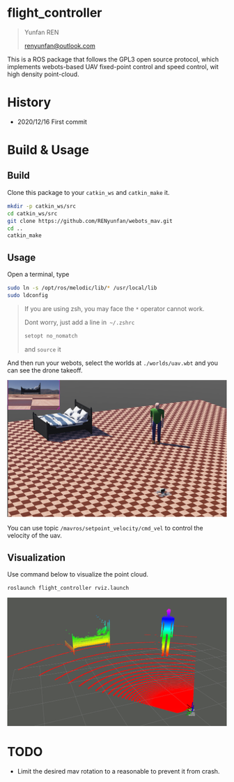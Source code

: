 # flight_controller

> Yunfan REN
>
> renyunfan@outlook.com

This is a ROS package that follows the GPL3 open source protocol, which implements webots-based UAV fixed-point control and speed control, wit high density point-cloud.

# History

* 2020/12/16 First commit

# Build & Usage

## Build

Clone this package to your `catkin_ws` and `catkin_make` it.

```bash
mkdir -p catkin_ws/src
cd catkin_ws/src
git clone https://github.com/RENyunfan/webots_mav.git
cd ..
catkin_make
```

## Usage

Open a terminal, type

```bash
sudo ln -s /opt/ros/melodic/lib/* /usr/local/lib    
sudo ldconfig
```

> If you are using zsh, you may face the `*` operator cannot work. 
>
> Dont worry, just add a line in` ~/.zshrc`
>
> ```cpp
> setopt no_nomatch
> ```
>
> and `source` it

And then run your webots, select the worlds at `./worlds/uav.wbt` and you can see the drone takeoff.

![Screenshot from 2020-12-16 09-21-15](./README.assets/LICENSE)

You can use topic `/mavros/setpoint_velocity/cmd_vel` to control the velocity of the uav.

## Visualization

Use command below to visualize the point cloud.

```bash
roslaunch flight_controller rviz.launch
```

![image-20201216093843198](./README.assets/image-20201216093843198.png)



# TODO

* Limit the desired mav rotation to a reasonable to prevent it from crash.

